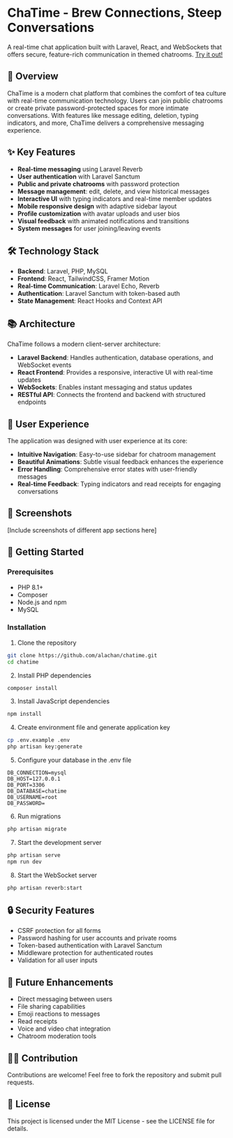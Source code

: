 # ChaTime - Brew Connections, Steep Conversations

A real-time chat application built with Laravel, React, and WebSockets that offers secure, feature-rich communication in themed chatrooms.
[Try it out!]([https://link-url-here.org](https://cha-time.vercel.app/))

## 🍵 Overview

ChaTime is a modern chat platform that combines the comfort of tea culture with real-time communication technology. Users can join public chatrooms or create private password-protected spaces for more intimate conversations. With features like message editing, deletion, typing indicators, and more, ChaTime delivers a comprehensive messaging experience.

## ✨ Key Features

- **Real-time messaging** using Laravel Reverb
- **User authentication** with Laravel Sanctum
- **Public and private chatrooms** with password protection
- **Message management**: edit, delete, and view historical messages
- **Interactive UI** with typing indicators and real-time member updates
- **Mobile responsive design** with adaptive sidebar layout
- **Profile customization** with avatar uploads and user bios
- **Visual feedback** with animated notifications and transitions
- **System messages** for user joining/leaving events

## 🛠️ Technology Stack

- **Backend**: Laravel, PHP, MySQL
- **Frontend**: React, TailwindCSS, Framer Motion
- **Real-time Communication**: Laravel Echo, Reverb
- **Authentication**: Laravel Sanctum with token-based auth
- **State Management**: React Hooks and Context API

## 📚 Architecture

ChaTime follows a modern client-server architecture:

- **Laravel Backend**: Handles authentication, database operations, and WebSocket events
- **React Frontend**: Provides a responsive, interactive UI with real-time updates
- **WebSockets**: Enables instant messaging and status updates
- **RESTful API**: Connects the frontend and backend with structured endpoints

## 🌟 User Experience

The application was designed with user experience at its core:

- **Intuitive Navigation**: Easy-to-use sidebar for chatroom management
- **Beautiful Animations**: Subtle visual feedback enhances the experience
- **Error Handling**: Comprehensive error states with user-friendly messages
- **Real-time Feedback**: Typing indicators and read receipts for engaging conversations

## 📸 Screenshots

[Include screenshots of different app sections here]

## 🚀 Getting Started

### Prerequisites
- PHP 8.1+
- Composer
- Node.js and npm
- MySQL

### Installation

1. Clone the repository
```bash
git clone https://github.com/alachan/chatime.git
cd chatime
```

2. Install PHP dependencies
```bash
composer install
```

3. Install JavaScript dependencies
```bash
npm install
```

4. Create environment file and generate application key
```bash
cp .env.example .env
php artisan key:generate
```

5. Configure your database in the .env file
```
DB_CONNECTION=mysql
DB_HOST=127.0.0.1
DB_PORT=3306
DB_DATABASE=chatime
DB_USERNAME=root
DB_PASSWORD=
```

6. Run migrations
```bash
php artisan migrate
```

7. Start the development server
```bash
php artisan serve
npm run dev
```

8. Start the WebSocket server
```bash
php artisan reverb:start
```

## 🔒 Security Features

- CSRF protection for all forms
- Password hashing for user accounts and private rooms
- Token-based authentication with Laravel Sanctum
- Middleware protection for authenticated routes
- Validation for all user inputs

## 🔮 Future Enhancements

- Direct messaging between users
- File sharing capabilities
- Emoji reactions to messages
- Read receipts
- Voice and video chat integration
- Chatroom moderation tools

## 👨‍💻 Contribution

Contributions are welcome! Feel free to fork the repository and submit pull requests.

## 📄 License

This project is licensed under the MIT License - see the LICENSE file for details.
